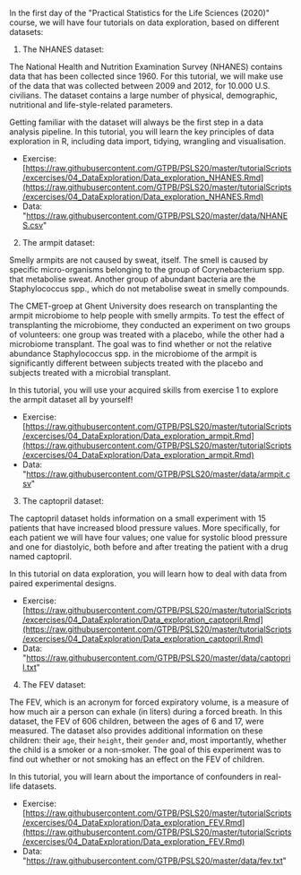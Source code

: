 In the first day of the "Practical Statistics for the Life Sciences (2020)" course, we will have four tutorials on data exploration, based on different datasets:

1) The NHANES dataset:

The National Health and Nutrition Examination Survey (NHANES) contains data that has been collected since 1960. 
For this tutorial, we will make use of the data that was collected  between 2009 and  2012, for 10.000 U.S. civilians. 
The dataset contains a large number of physical, demographic, nutritional and life-style-related parameters.

Getting familiar with the dataset will always be the first step in a data analysis pipeline.
In this tutorial, you will learn the key principles of data exploration in R, including data import, tidying, wrangling and visualisation. 

- Exercise: [https://raw.githubusercontent.com/GTPB/PSLS20/master/tutorialScripts/excercises/04_DataExploration/Data_exploration_NHANES.Rmd](https://raw.githubusercontent.com/GTPB/PSLS20/master/tutorialScripts/excercises/04_DataExploration/Data_exploration_NHANES.Rmd)
- Data: "https://raw.githubusercontent.com/GTPB/PSLS20/master/data/NHANES.csv"

2) The armpit dataset:

Smelly armpits are not caused by sweat, itself. The smell is caused by specific micro-organisms belonging to the group of
Corynebacterium spp. that metabolise sweat. Another group of abundant bacteria are the Staphylococcus spp.,
which do not metabolise sweat in smelly compounds.

The CMET-groep at Ghent University does research on transplanting the armpit microbiome to help people with smelly armpits.
To test the effect of transplanting the microbiome, they conducted an experiment on two groups of volunteers: one group was
treated with a placebo, while the other had a microbiome transplant. The goal was to find whether or not the relative abundance 
Staphylococcus spp.  in the microbiome of the armpit is significantly  different between subjects treated with the placebo 
and subjects treated with a microbial transplant.

In this tutorial, you will use your acquired skills from exercise 1 to explore the armpit dataset all by yourself!

- Exercise: [https://raw.githubusercontent.com/GTPB/PSLS20/master/tutorialScripts/excercises/04_DataExploration/Data_exploration_armpit.Rmd](https://raw.githubusercontent.com/GTPB/PSLS20/master/tutorialScripts/excercises/04_DataExploration/Data_exploration_armpit.Rmd)
- Data: "https://raw.githubusercontent.com/GTPB/PSLS20/master/data/armpit.csv"


3) The captopril dataset:

The captopril dataset holds information on a small experiment with 15 patients that have increased blood pressure values. 
More specifically, for each patient we will have four values; one value for systolic blood pressure and one for diastolyic,
both before and after treating the patient with a drug named captopril.

In this tutorial on data exploration, you will learn how to deal with data from paired experimental designs.

- Exercise: [https://raw.githubusercontent.com/GTPB/PSLS20/master/tutorialScripts/excercises/04_DataExploration/Data_exploration_captopril.Rmd](https://raw.githubusercontent.com/GTPB/PSLS20/master/tutorialScripts/excercises/04_DataExploration/Data_exploration_captopril.Rmd)
- Data: "https://raw.githubusercontent.com/GTPB/PSLS20/master/data/captopril.txt"

4) The FEV dataset:

The FEV, which is an acronym for forced expiratory volume, is a measure of how much air a person can exhale (in liters)  during  a forced breath. 
In this dataset, the FEV of 606 children, between the ages of 6 and 17, were measured. The dataset also provides additional information on 
these children: their `age`, their `height`, their `gender` and, most importantly, whether the child is a smoker or a non-smoker.
The goal of this experiment was to find out whether or not smoking has an effect on the FEV of children.

In this tutorial, you will learn about the importance of confounders in real-life datasets.


- Exercise: [https://raw.githubusercontent.com/GTPB/PSLS20/master/tutorialScripts/excercises/04_DataExploration/Data_exploration_FEV.Rmd](https://raw.githubusercontent.com/GTPB/PSLS20/master/tutorialScripts/excercises/04_DataExploration/Data_exploration_FEV.Rmd)
- Data: "https://raw.githubusercontent.com/GTPB/PSLS20/master/data/fev.txt"





